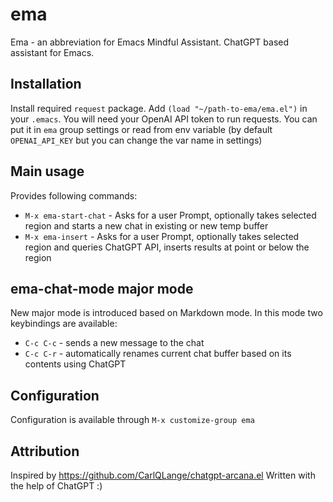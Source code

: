 # ema
Ema - an abbreviation for Emacs Mindful Assistant. ChatGPT based assistant for Emacs.

## Installation

Install required `request` package. Add `(load "~/path-to-ema/ema.el")` in your `.emacs`. You will need your OpenAI API token to run requests. You can put it in `ema` group settings or read from env variable (by default `OPENAI_API_KEY` but you can change the var name in settings)

## Main usage

Provides following commands:

 * `M-x ema-start-chat` - Asks for a user Prompt, optionally takes selected region and starts a new chat in existing or new temp buffer
 * `M-x ema-insert` - Asks for a user Prompt, optionally takes selected region and queries ChatGPT API, inserts results at point or below the region


## ema-chat-mode major mode

New major mode is introduced based on Markdown mode. In this mode two keybindings are available:

 * `C-c C-c` - sends a new message to the chat
 * `C-c C-r` - automatically renames current chat buffer based on its contents using ChatGPT


## Configuration

Configuration is available through `M-x customize-group ema`


## Attribution

Inspired by https://github.com/CarlQLange/chatgpt-arcana.el Written with the help of ChatGPT :)
